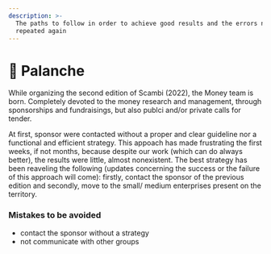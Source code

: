 ```yaml
---
description: >-
  The paths to follow in order to achieve good results and the errors not to be
  repeated again
---
```


# 💸 Palanche

While organizing the second edition of Scambi (2022), the Money team is born. Completely devoted to the money research and management, through sponsorships and fundraisings, but also publci and/or private calls for tender.

At first, sponsor were contacted without a proper and clear guideline nor a functional and efficient strategy. This appoach has made frustrating the first weeks, if not months, because despite our work (which can do always better), the results were little, almost nonexistent. The best strategy has been reaveling the following (updates concerning the success or the failure of this approach will come): firstly, contact the sponsor of the previous edition and secondly, move to the small/ medium enterprises present on the territory.&#x20;

### Mistakes to be avoided&#x20;

* contact the sponsor without a strategy&#x20;
* not communicate with other groups&#x20;
